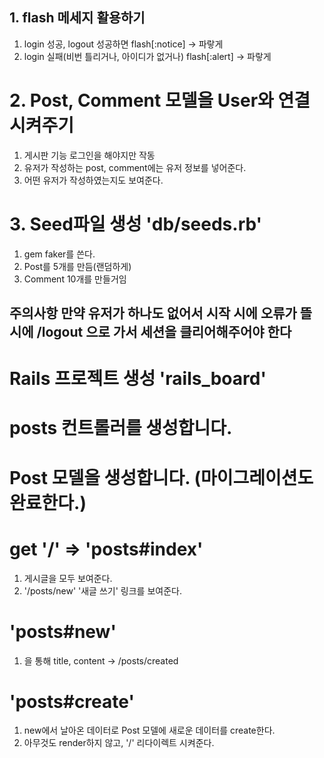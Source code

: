 ## 1. flash 메세지 활용하기
1. login 성공, logout 성공하면
flash[:notice] -> 파랗게
2. login 실패(비번 틀리거나, 아이디가 없거나)
flash[:alert] -> 파랗게

# 2. Post, Comment 모델을 User와 연결 시켜주기
1. 게시판 기능 로그인을 해야지만 작동
2. 유저가 작성하는 post, comment에는 유저 정보를 넣어준다.
3. 어떤 유저가 작성하였는지도 보여준다.

# 3. Seed파일 생성 'db/seeds.rb'
1. gem faker를 쓴다.
2. Post를 5개를 만듬(랜덤하게)
3. Comment 10개를 만들거임



## 주의사항 만약 유저가 하나도 없어서 시작 시에 오류가 뜰 시에 /logout 으로 가서 세션을 클리어해주어야 한다

# Rails 프로젝트 생성 'rails_board'

# posts 컨트롤러를 생성합니다.

# Post 모델을 생성합니다. (마이그레이션도 완료한다.)

# get '/' => 'posts#index'

1. 게시글을 모두 보여준다.
2. '/posts/new' '새글 쓰기' 링크를 보여준다.

# 'posts#new'
1. <form>을 통해 title, content -> /posts/created

# 'posts#create'
1. new에서 날아온 데이터로 Post 모델에 새로운 데이터를 create한다.
2. 아무것도 render하지 않고, '/' 리다이렉트 시켜준다.
